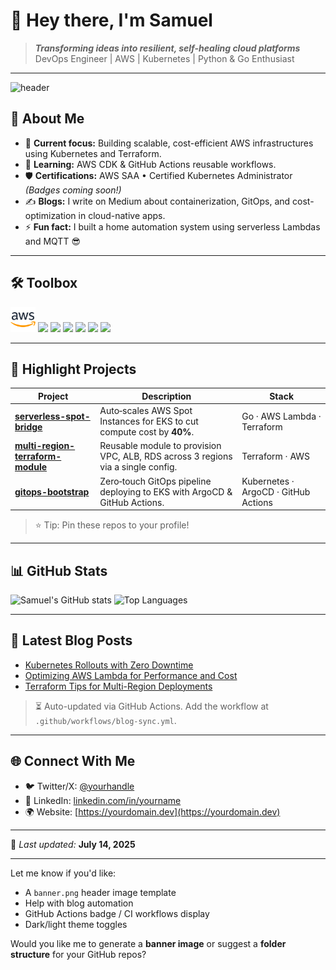 # 👋 Hey there, I'm **Samuel**

> ***Transforming ideas into resilient, self-healing cloud platforms***  
> DevOps Engineer | AWS | Kubernetes | Python & Go Enthusiast

---

![header](https://raw.githubusercontent.com/<your-username>/<your-username>/main/banner.png)

## 🧭 About Me

- 🔭 **Current focus:** Building scalable, cost-efficient AWS infrastructures using Kubernetes and Terraform.
- 🌱 **Learning:** AWS CDK & GitHub Actions reusable workflows.
- 🛡️ **Certifications:** AWS SAA • Certified Kubernetes Administrator *(Badges coming soon!)*
- ✍️ **Blogs:** I write on Medium about containerization, GitOps, and cost-optimization in cloud-native apps.
- ⚡ **Fun fact:** I built a home automation system using serverless Lambdas and MQTT 😎

---

## 🛠️ Toolbox

<p align="left">
  <img src="https://github.com/devicons/devicon/blob/v2.16.0/icons/amazonwebservices/amazonwebservices-original-wordmark.svg" width="40" />
  <img src="https://cdn.jsdelivr.net/gh/devicons/devicon/icons/docker/docker-original.svg" width="40" />
  <img src="https://cdn.jsdelivr.net/gh/devicons/devicon/icons/kubernetes/kubernetes-plain.svg" width="40" />
  <img src="https://cdn.jsdelivr.net/gh/devicons/devicon/icons/terraform/terraform-original.svg" width="40" />
  <img src="https://cdn.jsdelivr.net/gh/devicons/devicon/icons/github/github-original.svg" width="40" />
  <img src="https://cdn.jsdelivr.net/gh/devicons/devicon/icons/python/python-original.svg" width="40" />
  <img src="https://cdn.jsdelivr.net/gh/devicons/devicon/icons/go/go-original.svg" width="40" />
</p>

---

## 🚀 Highlight Projects

| Project | Description | Stack |
|--------|-------------|-------|
| [**serverless-spot-bridge**](#) | Auto‑scales AWS Spot Instances for EKS to cut compute cost by **40%**. | Go · AWS Lambda · Terraform |
| [**multi-region-terraform-module**](#) | Reusable module to provision VPC, ALB, RDS across 3 regions via a single config. | Terraform · AWS |
| [**gitops-bootstrap**](#) | Zero‑touch GitOps pipeline deploying to EKS with ArgoCD & GitHub Actions. | Kubernetes · ArgoCD · GitHub Actions |

> ⭐ Tip: Pin these repos to your profile!

---

## 📊 GitHub Stats

<p align="left">
  <img src="https://github-readme-stats.vercel.app/api?username=<your-username>&show_icons=true&theme=radical" alt="Samuel's GitHub stats" />
  <img src="https://github-readme-stats.vercel.app/api/top-langs/?username=<your-username>&layout=compact&theme=radical" alt="Top Languages" />
</p>

---

## 📝 Latest Blog Posts
<!-- BLOG-POST-LIST:START -->
- [Kubernetes Rollouts with Zero Downtime](https://medium.com/@yourhandle/...)
- [Optimizing AWS Lambda for Performance and Cost](https://medium.com/@yourhandle/...)
- [Terraform Tips for Multi-Region Deployments](https://medium.com/@yourhandle/...)
<!-- BLOG-POST-LIST:END -->

> ⏳ Auto-updated via GitHub Actions. Add the workflow at `.github/workflows/blog-sync.yml`.

---

## 🌐 Connect With Me

- 🐦 Twitter/X: [@yourhandle](https://twitter.com/yourhandle)
- 💼 LinkedIn: [linkedin.com/in/yourname](https://linkedin.com/in/yourname)
- 🌍 Website: [https://yourdomain.dev](https://yourdomain.dev)

---

📅 *Last updated:* **July 14, 2025**

---

Let me know if you'd like:
- A `banner.png` header image template
- Help with blog automation
- GitHub Actions badge / CI workflows display
- Dark/light theme toggles

Would you like me to generate a **banner image** or suggest a **folder structure** for your GitHub repos?
